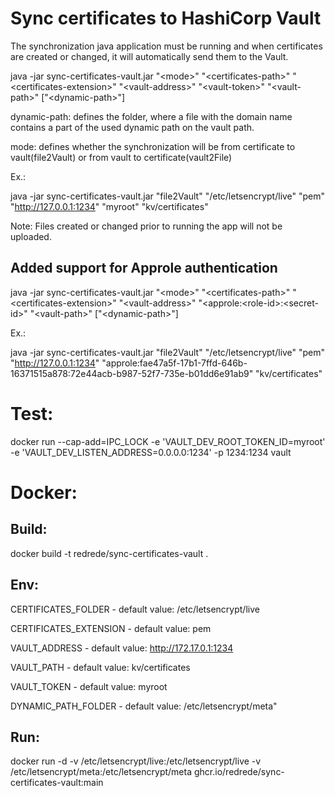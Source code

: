 # Sync certificates to HashiCorp Vault

The synchronization java application must be running and when certificates are created or changed, it will automatically send them to the Vault.

java -jar sync-certificates-vault.jar "&lt;mode&gt;" "&lt;certificates-path&gt;" "&lt;certificates-extension&gt;" "&lt;vault-address&gt;" "&lt;vault-token&gt;" "&lt;vault-path&gt;" ["&lt;dynamic-path&gt;"]

dynamic-path: defines the folder, where a file with the domain name contains a part of the used dynamic path on the vault path.

mode: defines whether the synchronization will be from certificate to vault(file2Vault) or from vault to certificate(vault2File)   

Ex.:

java -jar sync-certificates-vault.jar "file2Vault" "/etc/letsencrypt/live" "pem" "http://127.0.0.1:1234" "myroot" "kv/certificates"

Note: Files created or changed prior to running the app will not be uploaded.

## Added support for Approle authentication

java -jar sync-certificates-vault.jar "&lt;mode&gt;" "&lt;certificates-path&gt;" "&lt;certificates-extension&gt;" "&lt;vault-address&gt;" "&lt;approle:&lt;role-id&gt;:&lt;secret-id&gt;" "&lt;vault-path&gt;" ["&lt;dynamic-path&gt;"]

Ex.:

java -jar sync-certificates-vault.jar "file2Vault" "/etc/letsencrypt/live" "pem" "http://127.0.0.1:1234" "approle:fae47a5f-17b1-7ffd-646b-16371515a878:72e44acb-b987-52f7-735e-b01dd6e91ab9" "kv/certificates"


# Test:

docker run --cap-add=IPC_LOCK -e 'VAULT_DEV_ROOT_TOKEN_ID=myroot' -e 'VAULT_DEV_LISTEN_ADDRESS=0.0.0.0:1234' -p 1234:1234 vault

# Docker:

## Build:

docker build -t redrede/sync-certificates-vault .

## Env:

CERTIFICATES_FOLDER - default value: /etc/letsencrypt/live

CERTIFICATES_EXTENSION - default value: pem

VAULT_ADDRESS - default value: http://172.17.0.1:1234

VAULT_PATH - default value: kv/certificates

VAULT_TOKEN - default value: myroot

DYNAMIC_PATH_FOLDER - default value: /etc/letsencrypt/meta"

## Run:

docker run -d -v /etc/letsencrypt/live:/etc/letsencrypt/live -v /etc/letsencrypt/meta:/etc/letsencrypt/meta ghcr.io/redrede/sync-certificates-vault:main


